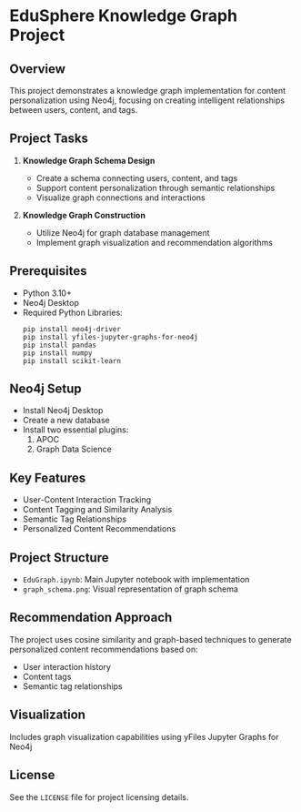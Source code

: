 # EduSphere Knowledge Graph Project

## Overview
This project demonstrates a knowledge graph implementation for content personalization using Neo4j, focusing on creating intelligent relationships between users, content, and tags.

## Project Tasks
1. **Knowledge Graph Schema Design**
   - Create a schema connecting users, content, and tags
   - Support content personalization through semantic relationships
   - Visualize graph connections and interactions

2. **Knowledge Graph Construction**
   - Utilize Neo4j for graph database management
   - Implement graph visualization and recommendation algorithms

## Prerequisites
- Python 3.10+
- Neo4j Desktop
- Required Python Libraries:
  ```
  pip install neo4j-driver
  pip install yfiles-jupyter-graphs-for-neo4j
  pip install pandas
  pip install numpy
  pip install scikit-learn
  ```

## Neo4j Setup
- Install Neo4j Desktop
- Create a new database
- Install two essential plugins:
  1. APOC
  2. Graph Data Science

## Key Features
- User-Content Interaction Tracking
- Content Tagging and Similarity Analysis
- Semantic Tag Relationships
- Personalized Content Recommendations

## Project Structure
- `EduGraph.ipynb`: Main Jupyter notebook with implementation
- `graph_schema.png`: Visual representation of graph schema


## Recommendation Approach
The project uses cosine similarity and graph-based techniques to generate personalized content recommendations based on:
- User interaction history
- Content tags
- Semantic tag relationships

## Visualization
Includes graph visualization capabilities using yFiles Jupyter Graphs for Neo4j

## License
See the `LICENSE` file for project licensing details.

